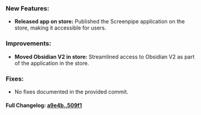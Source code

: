 ### **New Features:**
- **Released app on store:** Published the Screenpipe application on the store, making it accessible for users.

### **Improvements:**
- **Moved Obsidian V2 in store:** Streamlined access to Obsidian V2 as part of the application in the store. 

### **Fixes:**
- No fixes documented in the provided commit.

#### **Full Changelog:** [a9e4b..509f1](https://github.com/mediar-ai/screenpipe/compare/a9e4b..509f1)

